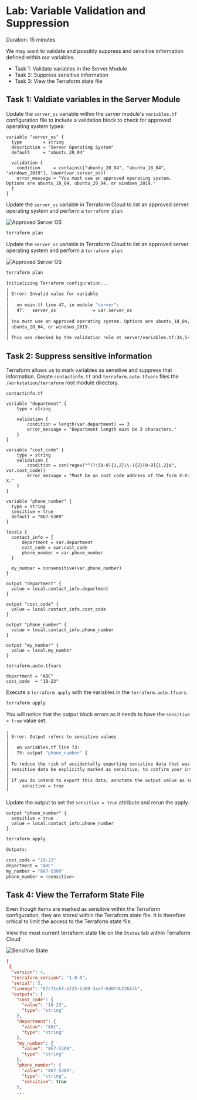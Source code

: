 # Lab: Variable Validation and Suppression

Duration: 15 minutes

We may want to validate and possibly suppress and sensitive information defined within our variables.

- Task 1: Validate variables in the Server Module
- Task 2: Suppress sensitive information
- Task 3: View the Terraform state file

## Task 1: Valdiate variables in the Server Module

Update the `server_os` variable within the server module's `variables.tf` configuration file to include a validation block to check for approved operating system types:

```hcl
variable "server_os" {
  type        = string
  description = "Server Operating System"
  default     = "ubuntu_20_04"

  validation {
    condition     = contains(["ubuntu_20_04", "ubuntu_18_04", "windows_2019"], lower(var.server_os))
    error_message = "You must use an approved operating system. Options are ubuntu_18_04, ubuntu_20_04, or windows_2019."
  }
}
```

Update the `server_os` variable in Terraform Cloud to list an approved server operating system and perform a `terraform plan`:

![Approved Server OS](./img/server_os_approved.png)


```bash
terraform plan
```

Update the `server_os` variable in Terraform Cloud to list an approved server operating system and perform a `terraform plan`: 

![Approved Server OS](./img/server_os_unapproved.png)

```bash
terraform plan
```

```bash
Initializing Terraform configuration...
╷
│ Error: Invalid value for variable
│ 
│   on main.tf line 47, in module "server":
│   47:   server_os              = var.server_os
│ 
│ You must use an approved operating system. Options are ubuntu_18_04,
│ ubuntu_20_04, or windows_2019.
│ 
│ This was checked by the validation rule at server/variables.tf:34,5-15.
```

## Task 2: Suppress sensitive information

Terraform allows us to mark variables as sensitive and suppress that information. Create `contactinfo.tf` and `terraform.auto.tfvars` files the `/workstation/terraform` root module directory.  

`contactinfo.tf`

```hcl
variable "department" {
    type = string

    validation {
        condition = length(var.department) == 3
        error_message = "Department length must be 3 characters."
    }
}

variable "cost_code" {
    type = string
    validation {
        condition = can(regex("^(?:[0-9]{1,2}\\-){2}[0-9]{1,2}$", var.cost_code))
        error_message = "Must be an cost code address of the form X-X-X."
    }
}

variable "phone_number" {
  type = string
  sensitive = true
  default = "867-5309"
}

locals {
  contact_info = {
      department = var.department
      cost_code = var.cost_code
      phone_number = var.phone_number
  }

  my_number = nonsensitive(var.phone_number)
}

output "department" {
  value = local.contact_info.department
}

output "cost_code" {
  value = local.contact_info.cost_code
}

output "phone_number" {
  value = local.contact_info.phone_number
}

output "my_number" {
  value = local.my_number
}
```

`terraform.auto.tfvars`

```hcl
department = "ABC"
cost_code  = "10-23"
```

Execute a `terraform apply` with the variables in the `terraform.auto.tfvars`.

```bash
terraform apply
```

You will notice that the output block errors as it needs to have the `sensitive = true` value set.

```bash
╷
│ Error: Output refers to sensitive values
│
│   on variables.tf line 73:
│   73: output "phone_number" {
│
│ To reduce the risk of accidentally exporting sensitive data that was intended to be only internal, Terraform requires that any root module output containing
│ sensitive data be explicitly marked as sensitive, to confirm your intent.
│
│ If you do intend to export this data, annotate the output value as sensitive by adding the following argument:
│     sensitive = true
╵
```

Update the output to set the `sensitive = true` attribute and rerun the apply.

```hcl
output "phone_number" {
  sensitive = true
  value = local.contact_info.phone_number
}
```

```bash
terraform apply
```

```bash
Outputs:

cost_code = "10-23"
department = "ABC"
my_number = "867-5309"
phone_number = <sensitive>
```

## Task 4: View the Terraform State File

Even though items are marked as sensitive within the Terraform configuration, they are stored within the Terraform state file. It is therefore critical to limit the access to the Terraform state file.

View the most current terraform state file on the `States` tab within Terraform Cloud

![Sensitive State](./img/sensitive_state.png)
```json
{
 {
  "version": 4,
  "terraform_version": "1.0.9",
  "serial": 5,
  "lineage": "67c71c6f-af25-b300-2ea7-6d0f4b226b7b",
  "outputs": {
    "cost_code": {
      "value": "10-23",
      "type": "string"
    },
    "department": {
      "value": "ABC",
      "type": "string"
    },
    "my_number": {
      "value": "867-5309",
      "type": "string"
    },
    "phone_number": {
      "value": "867-5309",
      "type": "string",
      "sensitive": true
    },
    ...
```

